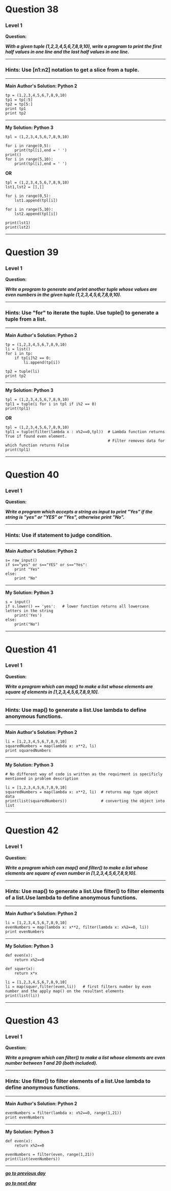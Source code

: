 # Question 38
### Level 1

**Question:**

***With a given tuple (1,2,3,4,5,6,7,8,9,10), write a program to print the first half values in one line and the last half values in one line.***

----------------------
### Hints: Use [n1:n2] notation to get a slice from a tuple.

-------------------

**Main Author's Solution: Python 2**
```
tp = (1,2,3,4,5,6,7,8,9,10)
tp1 = tp[:5]
tp2 = tp[5:]
print tp1
print tp2
```
----------------
**My Solution: Python 3**
```
tpl = (1,2,3,4,5,6,7,8,9,10)

for i in range(0,5):
    print(tpl[i],end = ' ')
print()
for i in range(5,10):
    print(tpl[i],end = ' ')
```
**OR**
```
tpl = (1,2,3,4,5,6,7,8,9,10)
lst1,lst2 = [],[]

for i in range(0,5):
    lst1.append(tpl[i])

for i in range(5,10):
    lst2.append(tpl[i])

print(lst1)
print(lst2)
```
------------------

# Question 39
### Level 1

**Question:**

***Write a program to generate and print another tuple whose values are even numbers in the given tuple (1,2,3,4,5,6,7,8,9,10).***

----------------------
### Hints: Use "for" to iterate the tuple. Use tuple() to generate a tuple from a list.

-------------------

**Main Author's Solution: Python 2**
```
tp = (1,2,3,4,5,6,7,8,9,10)
li = list()
for i in tp:
	if tp[i]%2 == 0:
		li.append(tp[i])

tp2 = tuple(li)
print tp2
```
----------------
**My Solution: Python 3**
```
tpl = (1,2,3,4,5,6,7,8,9,10)
tpl1 = tuple(i for i in tpl if i%2 == 0)
print(tpl1)
```
**OR**
```
tpl = (1,2,3,4,5,6,7,8,9,10)
tpl1 = tuple(filter(lambda x : x%2==0,tpl))  # Lambda function returns True if found even element.
                                             # Filter removes data for which function returns False
print(tpl1)
```
----------------

# Question 40
### Level 1

**Question:**

***Write a program which accepts a string as input to print "Yes" if the string is "yes" or "YES" or "Yes", otherwise print "No".***

----------------------
### Hints: Use if statement to judge condition.

-------------------
**Main Author's Solution: Python 2**
```
s= raw_input()
if s=="yes" or s=="YES" or s=="Yes":
    print "Yes"
else:
    print "No"
```
----------------
**My Solution: Python 3**
```
s = input()
if s.lower() == 'yes':   # lower function returns all lowercase letters in the string
    print('Yes')
else:
    print("No")
```
----------------

# Question 41
### Level 1

**Question:**

***Write a program which can map() to make a list whose elements are square of elements in [1,2,3,4,5,6,7,8,9,10].***

----------------------
### Hints: Use map() to generate a list.Use lambda to define anonymous functions.

-------------------

**Main Author's Solution: Python 2**
```
li = [1,2,3,4,5,6,7,8,9,10]
squaredNumbers = map(lambda x: x**2, li)
print squaredNumbers
```
----------------
**My Solution: Python 3**
```
# No different way of code is written as the requirment is specificly mentioned in problem description

li = [1,2,3,4,5,6,7,8,9,10]
squaredNumbers = map(lambda x: x**2, li)  # returns map type object data
print(list(squaredNumbers))               # converting the object into list
```
--------------

# Question 42
### Level 1

**Question:**

***Write a program which can map() and filter() to make a list whose elements are square of even number in [1,2,3,4,5,6,7,8,9,10].***

----------------------
### Hints: Use map() to generate a list.Use filter() to filter elements of a list.Use lambda to define anonymous functions.

-------------------

**Main Author's Solution: Python 2**
```
li = [1,2,3,4,5,6,7,8,9,10]
evenNumbers = map(lambda x: x**2, filter(lambda x: x%2==0, li))
print evenNumbers
```
----------------

**My Solution: Python 3**
```
def even(x):
    return x%2==0

def squer(x):
    return x*x

li = [1,2,3,4,5,6,7,8,9,10]
li = map(squer,filter(even,li))   # first filters number by even number and the apply map() on the resultant elements
print(list(li))
```
---------------
# Question 43
### Level 1

**Question:**

***Write a program which can filter() to make a list whose elements are even number between 1 and 20 (both included).***

----------------------
### Hints: Use filter() to filter elements of a list.Use lambda to define anonymous functions.

-------------------
**Main Author's Solution: Python 2**
```
evenNumbers = filter(lambda x: x%2==0, range(1,21))
print evenNumbers
```
----------------
**My Solution: Python 3**
```
def even(x):
    return x%2==0

evenNumbers = filter(even, range(1,21))
print(list(evenNumbers))
```
------------------


[***go to previous day***](https://github.com/darkprinx/100-plus-Python-programming-exercises-extended/blob/master/Status/Day_10.md "Day 10")

[***go to next day***](https://github.com/darkprinx/100-plus-Python-programming-exercises-extended/blob/master/Status/Day_12.md "Day 12")
